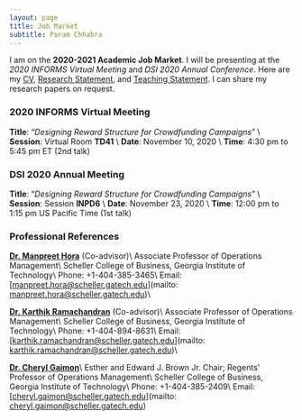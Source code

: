 ```yaml
---
layout: page
title: Job Market
subtitle: Param Chhabra
---
```


I am on the **2020-2021 Academic Job Market**. I will be presenting at the *2020 INFORMS Virtual Meeting* and *DSI 2020 Annual Conference*. Here are my [CV](https://drive.google.com/file/d/1Fu2OzbBZbp10vbxTjxKYcSF-b2y0LDkd/view?usp=sharing), [Research Statement](https://drive.google.com/file/d/1MaN-eJLWU3n8QYe6zc5hCCtrubrD0aVD/view?usp=sharing), and [Teaching Statement](https://drive.google.com/file/d/1HySroIrA78BWHwNt41104Z45hRUpCinM/view?usp=sharing). I can share my research papers on request.

### 2020 INFORMS Virtual Meeting

**Title**: “*Designing Reward Structure for Crowdfunding Campaigns*” \\
**Session**: Virtual Room **TD41** \\
**Date**: November 10, 2020 \\
**Time**: 4:30 pm to 5:45 pm ET (2nd talk)

### DSI 2020 Annual Meeting

**Title**: “*Designing Reward Structure for Crowdfunding Campaigns*” \\
**Session**: Session **INPD6** \\
**Date**: November 23, 2020 \\
**Time**: 12:00 pm to 1:15 pm US Pacific Time (1st talk)

### Professional References
**[Dr. Manpreet Hora](https://www.scheller.gatech.edu/directory/faculty/hora/index.html)** (Co-advisor)\\
Associate Professor of Operations Management\\
Scheller College of Business, Georgia Institute of Technology\\
Phone: +1-404-385-3465\\
Email: [manpreet.hora@scheller.gatech.edu](mailto: manpreet.hora@scheller.gatech.edu)\\

**[Dr. Karthik Ramachandran](https://www.scheller.gatech.edu/directory/faculty/ramachandran/index.html)** (Co-advisor)\\
Associate Professor of Operations Management\\
Scheller College of Business, Georgia Institute of Technology\\
Phone: +1-404-894-8631\\
Email: [karthik.ramachandran@scheller.gatech.edu](mailto: karthik.ramachandran@scheller.gatech.edu)\\

**[Dr. Cheryl Gaimon](https://www.scheller.gatech.edu/directory/faculty/gaimon/index.html)**\\
Esther and Edward J. Brown Jr. Chair; Regents' Professor of Operations Management\\
Scheller College of Business, Georgia Institute of Technology\\
Phone: +1-404-385-2409\\
Email: [cheryl.gaimon@scheller.gatech.edu](mailto: cheryl.gaimon@scheller.gatech.edu)
